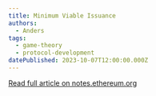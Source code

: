 ```yaml
---
title: Minimum Viable Issuance
authors:
  - Anders
tags:
  - game-theory
  - protocol-development
datePublished: 2023-10-07T12:00:00.000Z
---
```


[Read full article on notes.ethereum.org](https://notes.ethereum.org/@anderselowsson/MinimumViableIssuance)
